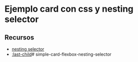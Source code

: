 # Ejemplo card con css y nesting selector

## Recursos
- [nesting selector](https://developer.mozilla.org/en-US/docs/Web/CSS/Nesting_selector)
- [:last-child](https://developer.mozilla.org/es/docs/Web/CSS/:last-child)# simple-card-flexbox-nesting-selector
